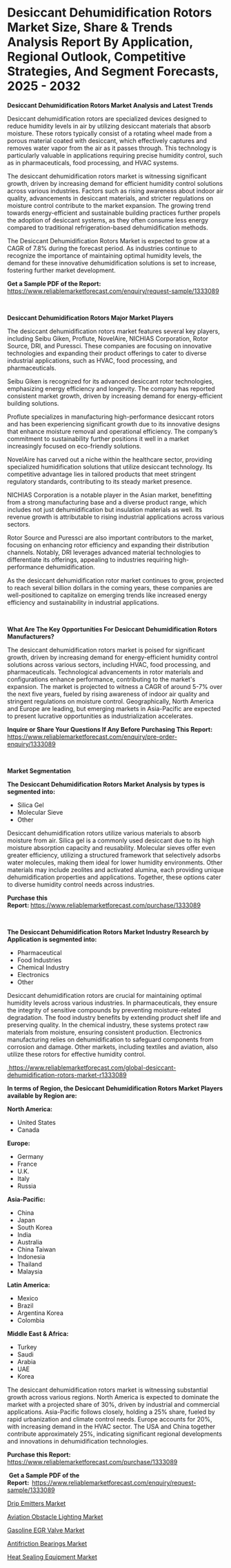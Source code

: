 <p><h1>Desiccant Dehumidification Rotors Market Size, Share & Trends Analysis Report By Application, Regional Outlook, Competitive Strategies, And Segment Forecasts, 2025 - 2032</h1></p><p><strong>Desiccant Dehumidification Rotors Market Analysis and Latest Trends</strong></p>
<p><p>Desiccant dehumidification rotors are specialized devices designed to reduce humidity levels in air by utilizing desiccant materials that absorb moisture. These rotors typically consist of a rotating wheel made from a porous material coated with desiccant, which effectively captures and removes water vapor from the air as it passes through. This technology is particularly valuable in applications requiring precise humidity control, such as in pharmaceuticals, food processing, and HVAC systems.</p><p>The desiccant dehumidification rotors market is witnessing significant growth, driven by increasing demand for efficient humidity control solutions across various industries. Factors such as rising awareness about indoor air quality, advancements in desiccant materials, and stricter regulations on moisture control contribute to the market expansion. The growing trend towards energy-efficient and sustainable building practices further propels the adoption of desiccant systems, as they often consume less energy compared to traditional refrigeration-based dehumidification methods.</p><p>The Desiccant Dehumidification Rotors Market is expected to grow at a CAGR of 7.8% during the forecast period. As industries continue to recognize the importance of maintaining optimal humidity levels, the demand for these innovative dehumidification solutions is set to increase, fostering further market development.</p></p>
<p><strong>Get a Sample PDF of the Report:&nbsp;</strong> <a href="https://www.reliablemarketforecast.com/enquiry/request-sample/1333089?utm_campaign=2516&utm_medium=2&utm_source=Github&utm_content=ia&utm_term=24032025&utm_id=desiccant-dehumidification-rotors">https://www.reliablemarketforecast.com/enquiry/request-sample/1333089</a></p>
<p>&nbsp;</p>
<p><strong>Desiccant Dehumidification Rotors Major Market Players</strong></p>
<p><p>The desiccant dehumidification rotors market features several key players, including Seibu Giken, Proflute, NovelAire, NICHIAS Corporation, Rotor Source, DRI, and Puressci. These companies are focusing on innovative technologies and expanding their product offerings to cater to diverse industrial applications, such as HVAC, food processing, and pharmaceuticals.</p><p>Seibu Giken is recognized for its advanced desiccant rotor technologies, emphasizing energy efficiency and longevity. The company has reported consistent market growth, driven by increasing demand for energy-efficient building solutions. </p><p>Proflute specializes in manufacturing high-performance desiccant rotors and has been experiencing significant growth due to its innovative designs that enhance moisture removal and operational efficiency. The company’s commitment to sustainability further positions it well in a market increasingly focused on eco-friendly solutions.</p><p>NovelAire has carved out a niche within the healthcare sector, providing specialized humidification solutions that utilize desiccant technology. Its competitive advantage lies in tailored products that meet stringent regulatory standards, contributing to its steady market presence.</p><p>NICHIAS Corporation is a notable player in the Asian market, benefitting from a strong manufacturing base and a diverse product range, which includes not just dehumidification but insulation materials as well. Its revenue growth is attributable to rising industrial applications across various sectors.</p><p>Rotor Source and Puressci are also important contributors to the market, focusing on enhancing rotor efficiency and expanding their distribution channels. Notably, DRI leverages advanced material technologies to differentiate its offerings, appealing to industries requiring high-performance dehumidification.</p><p>As the desiccant dehumidification rotor market continues to grow, projected to reach several billion dollars in the coming years, these companies are well-positioned to capitalize on emerging trends like increased energy efficiency and sustainability in industrial applications.</p></p>
<p>&nbsp;</p>
<p><strong>What Are The Key Opportunities For Desiccant Dehumidification Rotors Manufacturers?</strong></p>
<p><p>The desiccant dehumidification rotors market is poised for significant growth, driven by increasing demand for energy-efficient humidity control solutions across various sectors, including HVAC, food processing, and pharmaceuticals. Technological advancements in rotor materials and configurations enhance performance, contributing to the market's expansion. The market is projected to witness a CAGR of around 5-7% over the next five years, fueled by rising awareness of indoor air quality and stringent regulations on moisture control. Geographically, North America and Europe are leading, but emerging markets in Asia-Pacific are expected to present lucrative opportunities as industrialization accelerates.</p></p>
<p><strong>Inquire or Share Your Questions If Any Before Purchasing This Report:</strong> <a href="https://www.reliablemarketforecast.com/enquiry/pre-order-enquiry/1333089?utm_campaign=2516&utm_medium=2&utm_source=Github&utm_content=ia&utm_term=24032025&utm_id=desiccant-dehumidification-rotors">https://www.reliablemarketforecast.com/enquiry/pre-order-enquiry/1333089</a></p>
<p>&nbsp;</p>
<p><strong>Market Segmentation</strong></p>
<p><strong>The Desiccant Dehumidification Rotors Market Analysis by types is segmented into:</strong></p>
<p><ul><li>Silica Gel</li><li>Molecular Sieve</li><li>Other</li></ul></p>
<p><p>Desiccant dehumidification rotors utilize various materials to absorb moisture from air. Silica gel is a commonly used desiccant due to its high moisture absorption capacity and reusability. Molecular sieves offer even greater efficiency, utilizing a structured framework that selectively adsorbs water molecules, making them ideal for lower humidity environments. Other materials may include zeolites and activated alumina, each providing unique dehumidification properties and applications. Together, these options cater to diverse humidity control needs across industries.</p></p>
<p><strong>Purchase this Report:&nbsp;</strong><a href="https://www.reliablemarketforecast.com/purchase/1333089?utm_campaign=2516&utm_medium=2&utm_source=Github&utm_content=ia&utm_term=24032025&utm_id=desiccant-dehumidification-rotors">https://www.reliablemarketforecast.com/purchase/1333089</a></p>
<p>&nbsp;</p>
<p><strong>The Desiccant Dehumidification Rotors Market Industry Research by Application is segmented into:</strong></p>
<p><ul><li>Pharmaceutical</li><li>Food Industries</li><li>Chemical Industry</li><li>Electronics</li><li>Other</li></ul></p>
<p><p>Desiccant dehumidification rotors are crucial for maintaining optimal humidity levels across various industries. In pharmaceuticals, they ensure the integrity of sensitive compounds by preventing moisture-related degradation. The food industry benefits by extending product shelf life and preserving quality. In the chemical industry, these systems protect raw materials from moisture, ensuring consistent production. Electronics manufacturing relies on dehumidification to safeguard components from corrosion and damage. Other markets, including textiles and aviation, also utilize these rotors for effective humidity control.</p></p>
<p><a href="https://www.reliablemarketforecast.com/global-desiccant-dehumidification-rotors-market-r1333089?utm_campaign=2516&utm_medium=2&utm_source=Github&utm_content=ia&utm_term=24032025&utm_id=desiccant-dehumidification-rotors">&nbsp;https://www.reliablemarketforecast.com/global-desiccant-dehumidification-rotors-market-r1333089</a></p>
<p><strong>In terms of Region, the Desiccant Dehumidification Rotors Market Players available by Region are:</strong></p>
<p>
    <p> <strong> North America: </strong>
        <ul>
            <li>United States</li>
            <li>Canada</li>
        </ul>
        </p> 
    <p> <strong> Europe: </strong>
        <ul>
            <li>Germany</li>
            <li>France</li>
            <li>U.K.</li>
            <li>Italy</li>
            <li>Russia</li>
        </ul>
        </p> 
    <p> <strong> Asia-Pacific: </strong>
        <ul>
            <li>China</li>
            <li>Japan</li>
            <li>South Korea</li>
            <li>India</li>
            <li>Australia</li>
            <li>China Taiwan</li>
            <li>Indonesia</li>
            <li>Thailand</li>
            <li>Malaysia</li>
        </ul>
        </p> 
    <p> <strong> Latin America: </strong>
        <ul>
            <li>Mexico</li>
            <li>Brazil</li>
            <li>Argentina Korea</li>
            <li>Colombia</li>
        </ul>
        </p> 
    <p> <strong> Middle East & Africa: </strong>
        <ul>
            <li>Turkey</li>
            <li>Saudi</li>
            <li>Arabia</li>
            <li>UAE</li>
            <li>Korea</li>
        </ul>
    </p>
    </p>
<p><p>The desiccant dehumidification rotors market is witnessing substantial growth across various regions. North America is expected to dominate the market with a projected share of 30%, driven by industrial and commercial applications. Asia-Pacific follows closely, holding a 25% share, fueled by rapid urbanization and climate control needs. Europe accounts for 20%, with increasing demand in the HVAC sector. The USA and China together contribute approximately 25%, indicating significant regional developments and innovations in dehumidification technologies.</p></p>
<p><strong>Purchase this Report: </strong><a href="https://www.reliablemarketforecast.com/purchase/1333089?utm_campaign=2516&utm_medium=2&utm_source=Github&utm_content=ia&utm_term=24032025&utm_id=desiccant-dehumidification-rotors">https://www.reliablemarketforecast.com/purchase/1333089</a></p>
<p>&nbsp;<strong>Get a Sample PDF of the Report:&nbsp;&nbsp;</strong><a href="https://www.reliablemarketforecast.com/enquiry/request-sample/1333089?utm_campaign=2516&utm_medium=2&utm_source=Github&utm_content=ia&utm_term=24032025&utm_id=desiccant-dehumidification-rotors">https://www.reliablemarketforecast.com/enquiry/request-sample/1333089</a></p>
<p><strong></strong></p>
<p><p><a href="https://www.linkedin.com/pulse/drip-emitters-market-forecast-2025-2032-components-applications-u4tlc?utm_campaign=2516&utm_medium=2&utm_source=Github&utm_content=ia&utm_term=24032025&utm_id=desiccant-dehumidification-rotors">Drip Emitters Market</a></p><p><a href="https://github.com/ernierintzfu/Market-Research-Report-List-1/blob/main/aviation-obstacle-lighting-market.md?utm_campaign=2516&utm_medium=2&utm_source=Github&utm_content=ia&utm_term=24032025&utm_id=desiccant-dehumidification-rotors">Aviation Obstacle Lighting Market</a></p><p><a href="https://github.com/kielbledeni0/Market-Research-Report-List-1/blob/main/gasoline-egr-valve-market.md?utm_campaign=2516&utm_medium=2&utm_source=Github&utm_content=ia&utm_term=24032025&utm_id=desiccant-dehumidification-rotors">Gasoline EGR Valve Market</a></p><p><a href="https://www.linkedin.com/pulse/success-formula-growing-antifriction-bearings-market-analysispromising-bw7zc?utm_campaign=2516&utm_medium=2&utm_source=Github&utm_content=ia&utm_term=24032025&utm_id=desiccant-dehumidification-rotors">Antifriction Bearings Market</a></p><p><a href="https://www.linkedin.com/pulse/market-analysis-report-heat-sealing-equipment-anticipated-viddc?utm_campaign=2516&utm_medium=2&utm_source=Github&utm_content=ia&utm_term=24032025&utm_id=desiccant-dehumidification-rotors">Heat Sealing Equipment Market</a></p></p>
